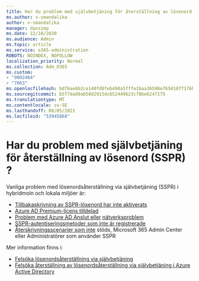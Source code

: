 ```yaml
---
title: Har du problem med självbetjäning för återställning av lösenord (SSPR) ?
ms.author: v-smandalika
author: v-smandalika
manager: dansimp
ms.date: 12/18/2020
ms.audience: Admin
ms.topic: article
ms.service: o365-administration
ROBOTS: NOINDEX, NOFOLLOW
localization_priority: Normal
ms.collection: Adm_O365
ms.custom:
- "9002464"
- "7663"
ms.openlocfilehash: bd76ae6b2ce140fd8feb490a5fffe1baa36598e7650107f176baec30d71b8628
ms.sourcegitcommit: b5f7da89a650d2915dc652449623c78be6247175
ms.translationtype: MT
ms.contentlocale: sv-SE
ms.lasthandoff: 08/05/2021
ms.locfileid: "53945868"
---
```

# <a name="having-self-service-password-reset-sspr-problems"></a>Har du problem med självbetjäning för återställning av lösenord (SSPR) ?

Vanliga problem med lösenordsåterställning via självbetjäning (SSPR) i hybridmoln och lokala miljöer är:

- [Tillbakaskrivning av SSPR-lösenord har inte aktiverats](https://docs.microsoft.com/azure/active-directory/authentication/tutorial-enable-sspr-writeback)
- [Azure AD Premium-licens tilldelad](https://docs.microsoft.com/azure/active-directory/authentication/concept-sspr-licensing)
- [Problem med Azure AD Anslut eller](https://docs.microsoft.com/azure/active-directory/hybrid/tshoot-connect-sync-errors) [nätverksproblem](https://docs.microsoft.com/azure/active-directory/hybrid/tshoot-connect-connectivity)
- [SSPR-autentiseringsmetoder som inte är registrerade](https://mysignins.microsoft.com/security-info)
- [Återskrivningsscenarier som inte](https://docs.microsoft.com/azure/active-directory/authentication/concept-sspr-writeback#unsupported-writeback-operations) stöds, Microsoft 365 Admin Center eller Administratörer som använder SSPR


Mer information finns i:

- [Felsöka lösenordsåterställning via självbetjäning](https://docs.microsoft.com/azure/active-directory/authentication/troubleshoot-sspr)
- [Felsöka återställning av lösenordsåterställning via självbetjäning i Azure Active Directory](https://docs.microsoft.com/azure/active-directory/authentication/troubleshoot-sspr-writeback)
